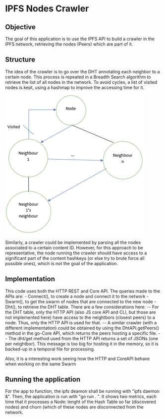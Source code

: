 # IPFS Nodes Crawler
## Objective
The goal of this application is to use the IPFS API to build a crawler in the IPFS network, retrieving the nodes (Peers) which are part of it.
## Structure
The idea of the crawler is to go over the DHT annotating each neighbor to a certain node. This process is repeated in a Breadth Search algorithm to retrieve the list of all nodes in the network. To avoid cycles, a list of visited nodes is kept, using a hashmap to improve the accessing time for it.

![Breadth-First traverse](./Figure.png)

Similarly, a crawler could be implemented by parsing all the nodes associated to a certain content ID. However, for this approach to be representative, the node running the crawler should have access to a significant part of the content hashkeys (or else try to brute force all possible ones), which is not the goal of the application.

## Implementation 
This code uses both the HTTP REST and Core API. The queries made to the APIs are:
 \- Connect(), to create a node and connect it to the network
 \- Swarm(), to get the swarm of nodes that are connected to the new node
 \- Dht(), to retrieve the DHT table. There are a few considerations here:
       \-- For the DHT table, only the HTTP API (also JS core API and CLI, but those are not implemented here) have access to the neightbors (closest peers) to a node. Thus, only the HTTP API is used for that. 
       \-- A similar crawler (with a different implementation) could be obtained by using the DhtAPI.getPeers() method in the go-Core API, which returns the peers hosting a specific file. 
       \-- The dht/get method used from the HTTP API returns a set of JSONs (one per neightbor). This message is too big for hosting it in the memory, so it is backed-up in a temporal file for processing. 

Also, it is a interesting work seeing how the HTTP and CoreAPI behave when working on the same Swarm

## Running the application 
For the app to function, the ipfs deamon shall be running with "ipfs daemon &". Then, the application is run with "go run . ". It shows two metrics, each time that it processes a Node: lenght of the Hash Table so far (discovered nodes) and churn (which of these nodes are disconnected from the network.
